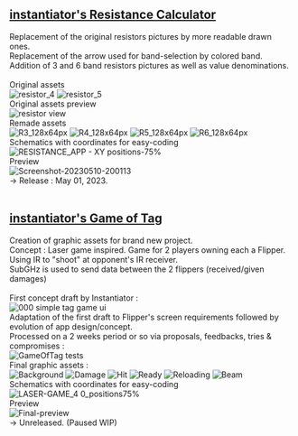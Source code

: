## [instantiator's Resistance Calculator](https://github.com/instantiator/flipper-zero-experimental-apps/tree/main/resistors)<BR>
Replacement of the original resistors pictures by more readable drawn ones.<BR>
Replacement of the arrow used for band-selection by colored band.<BR>
Addition of 3 and 6 band resistors pictures as well as value denominations.<BR><BR>
Original assets<BR>
![resistor_4](https://github.com/Kuronons/FZ_graphics/assets/110337784/8052cf3f-c753-42bf-8687-542973e9fd3e) 
![resistor_5](https://github.com/Kuronons/FZ_graphics/assets/110337784/1b61fe2b-7226-4bd9-9e31-83849c886df6)<BR>
Original assets preview<BR>
![resistor view](https://github.com/Kuronons/FZ_graphics/assets/110337784/2bfe5bce-47b3-4ffd-8ebb-4e064d3f0c98)<BR>
Remade assets<BR>
![R3_128x64px](https://github.com/Kuronons/FZ_graphics/assets/110337784/e80591e8-1a1a-44ac-8afa-f5bb7dcdcd1a) 
![R4_128x64px](https://github.com/Kuronons/FZ_graphics/assets/110337784/dcfae450-d4e5-436e-a12b-b6331c9c0731) 
![R5_128x64px](https://github.com/Kuronons/FZ_graphics/assets/110337784/47666ce5-9884-43f9-b034-21f37312bd37) 
![R6_128x64px](https://github.com/Kuronons/FZ_graphics/assets/110337784/295980c7-2515-44ec-a9ce-6d6d3a1201db)<BR>
Schematics with coordinates for easy-coding<BR>
![RESISTANCE_APP - XY positions-75%](https://github.com/Kuronons/FZ_graphics/assets/110337784/faffaa04-107d-44d0-a1d8-61589389317c)<BR>
Preview<BR>
![Screenshot-20230510-200113](https://github.com/Kuronons/FZ_graphics/assets/110337784/6ab6bd26-f414-47c9-93c6-990770529cfe)<BR>
-> Release : May 01, 2023.<BR><BR>

## [instantiator's Game of Tag](https://github.com/instantiator/flipper-zero-experimental-apps/tree/main/tag)<BR>
Creation of graphic assets for brand new project.<BR>
Concept : Laser game inspired. Game for 2 players owning each a Flipper. Using IR to "shoot" at opponent's IR receiver.<BR>
SubGHz is used to send data between the 2 flippers (received/given damages)<BR><BR>
First concept draft by Instantiator :<BR>
![000 simple tag game ui](https://github.com/Kuronons/FZ_graphics/assets/110337784/38afe346-93f5-4ed7-961d-33b4839d89fe)<BR>
Adaptation of the first draft to Flipper's screen requirements followed by evolution of app design/concept.<BR>
Processed on a 2 weeks period or so via proposals, feedbacks, tries & compromises : <BR>
![GameOfTag tests](https://github.com/Kuronons/FZ_graphics/assets/110337784/1d81b9c3-d61d-48f2-9f13-578bc086cc28)<BR>
Final graphic assets :<BR>
![Background](https://github.com/Kuronons/FZ_graphics/assets/110337784/dfedcbaf-a4be-4e16-a865-a5df56560425) 
![Damage](https://github.com/Kuronons/FZ_graphics/assets/110337784/54fc5297-378a-4abe-89bd-224790812f1e) 
![Hit](https://github.com/Kuronons/FZ_graphics/assets/110337784/aacb8136-7716-4d92-8c90-23576400955e) 
![Ready](https://github.com/Kuronons/FZ_graphics/assets/110337784/c4b14311-61a8-4516-84fd-385f886a28aa) 
![Reloading](https://github.com/Kuronons/FZ_graphics/assets/110337784/3a952335-3903-49b7-8378-2a5c5cecf31c) 
![Beam](https://github.com/Kuronons/FZ_graphics/assets/110337784/5fd6f13d-d08b-4503-bb16-52bd320bba9a)<BR>
Schematics with coordinates for easy-coding<BR>
![LASER-GAME_4 0_positions75%](https://github.com/Kuronons/FZ_graphics/assets/110337784/c1bde68d-9edf-4675-99ae-e7c84683401e)<BR>
Preview<BR>
![Final-preview](https://github.com/Kuronons/FZ_graphics/assets/110337784/bb1aa638-4aa2-481c-bafa-cd53d5bacccf)<BR>
-> Unreleased. (Paused WIP)<BR><BR>
